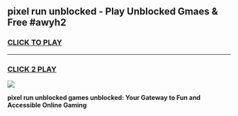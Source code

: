 
## pixel run unblocked - Play Unblocked Gmaes & Free #awyh2
<h3>
<a href="https://news.freeplayer.one?title=pixel_run_unblocked&ref=03M">CLICK TO PLAY</a></h3>
<hr>

<h3>
<a href="https://news.freeplayer.one?title=pixel_run_unblocked&ref=03M">CLICK 2 PLAY</a>
  
</h3>

<a href="https://news.freeplayer.one?title=pixel_run_unblocked&ref=03M"><img src="https://clearcache.store/games.png"></a>


**pixel run unblocked games unblocked: Your Gateway to Fun and Accessible Online Gaming**

